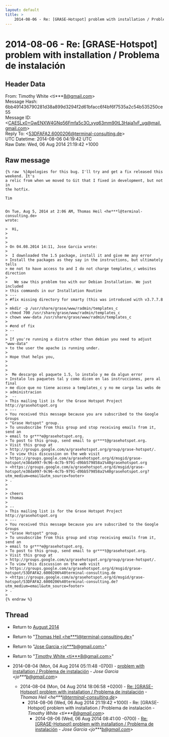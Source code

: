 ```yaml
---
layout: default
title: >
    2014-08-06 - Re: [GRASE-Hotspot] problem with installation / Problema de instalación
---
```


# 2014-08-06 - Re: [GRASE-Hotspot] problem with installation / Problema de instalación

## Header Data

From: Timothy White \<ti***8@gmail.com\><br>
Message Hash: 6bb491436790281d38a899d3294f2d61bfacc6f4bf6f7535a2c54b535250ce55<br>
Message ID: \<CAESLx0+GwENXW4GNq56Fmfa5c3O_yyq63mm90tL3Haja1vF_ug@mail.gmail.com\><br>
Reply To: \<53DFAFA2.6000206@terminal-consulting.de\><br>
UTC Datetime: 2014-08-06 04:19:42 UTC<br>
Raw Date: Wed, 06 Aug 2014 21:19:42 +1000<br>

## Raw message

```
{% raw  %}Apologies for this bug. I'll try and get a fix released this weekend. It's
a relic from when we moved to Git that I fixed in development, but not in
the hotfix.

Tim


On Tue, Aug 5, 2014 at 2:06 AM, Thomas Heil <he***l@terminal-consulting.de>
wrote:

>  Hi,
>
>
>
> On 04.08.2014 14:11, Jose Garcia wrote:
>
>  I downloaded the 1.5 package, install it and give me any error
> Install the packages as they say in the instructions, but ultimately tells
> me not to have access to and I do not charge templates_c websites direction
>
>   We saw this problem too with our Debian Installation. We just included
> this commands in our Installation Routine
> ---
> #fix missing directory for smarty (this was introduced with v3.7.7.8
>
> mkdir -p /usr/share/grase/www/radmin/templates_c
> chmod 700 /usr/share/grase/www/radmin/templates_c
> chown www-data /usr/share/grase/www/radmin/templates_c
>
> #end of fix
> --
>
> If you're running a distro other than debian you need to adjust "www-data"
> to the user the apache is running under.
>
> Hope that helps you,
>
>
>
>  Me descargo el paquete 1.5, lo instalo y me da algun error
> Instalo los paquetes tal y como dicen en las instrucciones, pero al final
> me dice que no tiene acceso a templates_c y no me carga las webs de
> administracion
>  --
> This mailing list is for the Grase Hotspot Project http://grasehotspot.org
> ---
> You received this message because you are subscribed to the Google Groups
> "Grase Hotspot" group.
> To unsubscribe from this group and stop receiving emails from it, send an
> email to gr***e@grasehotspot.org.
> To post to this group, send email to gr***t@grasehotspot.org.
> Visit this group at
> http://groups.google.com/a/grasehotspot.org/group/grase-hotspot/.
> To view this discussion on the web visit
> https://groups.google.com/a/grasehotspot.org/d/msgid/grase-hotspot/e38da997-9c96-4c7b-9791-d9bb579858a1%40grasehotspot.org
> <https://groups.google.com/a/grasehotspot.org/d/msgid/grase-hotspot/e38da997-9c96-4c7b-9791-d9bb579858a1%40grasehotspot.org?utm_medium=email&utm_source=footer>
> .
>
>
> cheers
> thomas
>
> --
> This mailing list is for the Grase Hotspot Project http://grasehotspot.org
> ---
> You received this message because you are subscribed to the Google Groups
> "Grase Hotspot" group.
> To unsubscribe from this group and stop receiving emails from it, send an
> email to gr***e@grasehotspot.org.
> To post to this group, send email to gr***t@grasehotspot.org.
> Visit this group at
> http://groups.google.com/a/grasehotspot.org/group/grase-hotspot/.
> To view this discussion on the web visit
> https://groups.google.com/a/grasehotspot.org/d/msgid/grase-hotspot/53DFAFA2.6000206%40terminal-consulting.de
> <https://groups.google.com/a/grasehotspot.org/d/msgid/grase-hotspot/53DFAFA2.6000206%40terminal-consulting.de?utm_medium=email&utm_source=footer>
> .
>
{% endraw %}
```

## Thread

+ Return to [August 2014](/archive/2014/08)

+ Return to "[Thomas Heil <he***l<span>@</span>terminal-consulting.de>](/authors/he___l_at_terminalconsulting_de)"
+ Return to "[Jose Garcia <jo***b<span>@</span>gmail.com>](/authors/jo___b_at_gmail_com)"
+ Return to "[Timothy White <ti***8<span>@</span>gmail.com>](/authors/ti___8_at_gmail_com)"

+ 2014-08-04 (Mon, 04 Aug 2014 05:11:48 -0700) - [problem with installation / Problema de instalación](/archive/2014/08/bc600511d99edd53642068eb8d4f57c94abeeda1cdbbe899d154549d466df063) - _Jose Garcia \<jo***b@gmail.com\>_
  + 2014-08-04 (Mon, 04 Aug 2014 18:06:58 +0200) - [Re: [GRASE-Hotspot] problem with installation / Problema de instalación](/archive/2014/08/5125679cff1ff6d8136d29a28da50bd295d2c8793b9b94fd97d0f90bf2d0f263) - _Thomas Heil \<he***l@terminal-consulting.de\>_
    + 2014-08-06 (Wed, 06 Aug 2014 21:19:42 +1000) - Re: [GRASE-Hotspot] problem with installation / Problema de instalación - _Timothy White \<ti***8@gmail.com\>_
      + 2014-08-06 (Wed, 06 Aug 2014 08:41:00 -0700) - [Re: [GRASE-Hotspot] problem with installation / Problema de instalación](/archive/2014/08/d95f1fcb9fc723688006f2af82089d9c6c7176adda3e2837429b3595c6bc9a95) - _Jose Garcia \<jo***b@gmail.com\>_

